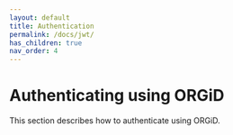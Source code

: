 ```yaml
---
layout: default
title: Authentication
permalink: /docs/jwt/
has_children: true
nav_order: 4
---
```


# Authenticating using ORGiD

This section describes how to authenticate using ORGiD.
